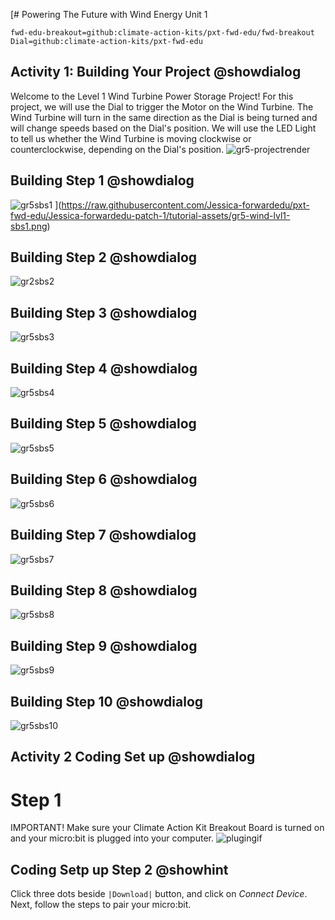 [# Powering The Future with Wind Energy Unit 1

```package
fwd-edu-breakout=github:climate-action-kits/pxt-fwd-edu/fwd-breakout
Dial=github:climate-action-kits/pxt-fwd-edu
```
## Activity 1: Building Your Project @showdialog
Welcome to the Level 1 Wind Turbine Power Storage Project! For this project, we will use the Dial to trigger the Motor on the Wind Turbine. The Wind Turbine will turn in the same direction as the Dial is being turned and will change speeds based on the Dial's position. We will use the LED Light to tell us whether the Wind Turbine is moving clockwise or counterclockwise, depending on the Dial's position.
![gr5-projectrender](https://raw.githubusercontent.com/Jessica-forwardedu/pxt-fwd-edu/Jessica-forwardedu-patch-1/tutorial-assets/gr5-wind-lvl1-render.webp) 

## Building Step 1 @showdialog
![gr5sbs1](https://raw.githubusercontent.com/Jessica-forwardedu/pxt-fwd-edu/Jessica-forwardedu-patch-1/tutorial-assets/gr5-wind-lvl1-sbs1.png) 
](https://raw.githubusercontent.com/Jessica-forwardedu/pxt-fwd-edu/Jessica-forwardedu-patch-1/tutorial-assets/gr5-wind-lvl1-sbs1.png)

## Building Step 2 @showdialog
![gr2sbs2]( https://raw.githubusercontent.com/Jessica-forwardedu/pxt-fwd-edu/Jessica-forwardedu-patch-1/tutorial-assets/gr5-wind-lvl1-sbs2.png) 

## Building Step 3 @showdialog 
![gr5sbs3](https://raw.githubusercontent.com/Jessica-forwardedu/pxt-fwd-edu/Jessica-forwardedu-patch-1/tutorial-assets/gr5-wind-lvl1-sbs3.png) 

## Building Step 4 @showdialog
![gr5sbs4](https://raw.githubusercontent.com/Jessica-forwardedu/pxt-fwd-edu/Jessica-forwardedu-patch-1/tutorial-assets/gr5-wind-lvl1-sbs4.png) 

## Building Step 5 @showdialog
![gr5sbs5](https://raw.githubusercontent.com/Jessica-forwardedu/pxt-fwd-edu/Jessica-forwardedu-patch-1/tutorial-assets/gr5-wind-lvl1-sbs5.png) 

## Building Step 6 @showdialog 
![gr5sbs6](https://raw.githubusercontent.com/Jessica-forwardedu/pxt-fwd-edu/Jessica-forwardedu-patch-1/tutorial-assets/gr5-wind-lvl1-sbs6.png) 

## Building Step 7 @showdialog 
![gr5sbs7](https://raw.githubusercontent.com/Jessica-forwardedu/pxt-fwd-edu/Jessica-forwardedu-patch-1/tutorial-assets/gr5-wind-lvl1-sbs7.png)

## Building Step 8 @showdialog 
![gr5sbs8](https://raw.githubusercontent.com/Jessica-forwardedu/pxt-fwd-edu/Jessica-forwardedu-patch-1/tutorial-assets/gr5-wind-lvl1-sbs8.png)

## Building Step 9 @showdialog 
![gr5sbs9](https://raw.githubusercontent.com/Jessica-forwardedu/pxt-fwd-edu/Jessica-forwardedu-patch-1/tutorial-assets/gr5-wind-lvl1-sbs9.png) 

## Building Step 10 @showdialog 
![gr5sbs10](https://raw.githubusercontent.com/Jessica-forwardedu/pxt-fwd-edu/Jessica-forwardedu-patch-1/tutorial-assets/gr5-wind-lvl1-sbs10.png) 

## Activity 2 Coding Set up @showdialog
# Step 1 
IMPORTANT! Make sure your Climate Action Kit Breakout Board is turned on and your micro:bit is plugged into your computer. 
![plugingif](https://raw.githubusercontent.com/Jessica-forwardedu/pxt-fwd-edu/main/tutorial-assets/gr3-wind1-lvl1-pluganim.webp) 

## Coding Setp up Step 2 @showhint
Click three dots beside ``|Download|`` button, and click on _Connect Device_.
Next, follow the steps to pair your micro:bit.

